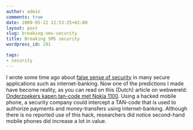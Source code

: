 ```yaml
---
author: admin
comments: true
date: 2009-05-22 12:53:25+02:00
layout: post
slug: breaking-sms-security
title: Breaking SMS security
wordpress_id: 291

tags:
- security
---
```


I wrote some time ago about [false sense of security](/wp-admin/post.php?action=edit&post=121) in many secure applications such as internet-banking. Now one of the predictions I made have become reality, as you can read on this (Dutch) article on webwereld: [Onderzoekers kapen tan-code met Nokia 1100](http://webwereld.nl/nieuws/58572/onderzoekers-kapen-tan-code-met-nokia-1100.html).
Using a hacked mobile phone, a security company could intercept a TAN-code that is used to authorize payments and money-transfers using internet-banking. Although there is no reported use of this hack, researchers did notice second-hand mobile phones did increase a lot in value.
